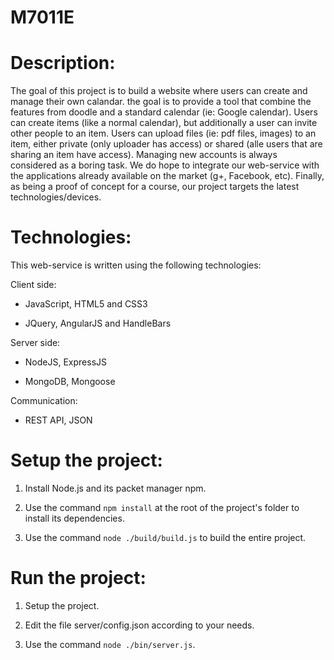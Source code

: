 M7011E
======

Description:
==

The goal of this project is to build a website where users can create and manage their own calandar. the goal is to provide a tool that combine the features from doodle and a standard calendar (ie: Google calendar). Users can create items (like a normal calendar), but additionally a user can invite other people to an item. Users can upload files (ie: pdf files, images) to an item, either private (only uploader has access) or shared (alle users that are sharing an item have access).
Managing new accounts is always considered as a boring task. We do hope to integrate our web-service with the applications already available on the market (g+, Facebook, etc). Finally, as being a proof of concept for a course, our project targets the latest technologies/devices.


Technologies:
==

This web-service is written using the following technologies:

Client side:

- JavaScript, HTML5 and CSS3

- JQuery, AngularJS and HandleBars


Server side:

- NodeJS, ExpressJS

- MongoDB, Mongoose


Communication:

- REST API, JSON


Setup the project:
==

1. Install Node.js and its packet manager npm.

2. Use the command `npm install` at the root of the project's folder to install its dependencies.

3. Use the command `node ./build/build.js` to build the entire project.

Run the project:
==

1. Setup the project.

2. Edit the file server/config.json according to your needs.

3. Use the command `node ./bin/server.js`.



